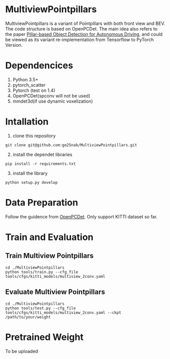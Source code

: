# MultiviewPointpillars

MultiviewPointpillars is a variant of Pointpillars with both front view and BEV.  
The code structure is based on OpenPCDet. The main idea also refers to the paper [Pillar-based Object Detection for Autonomous Driving](https://github.com/WangYueFt/pillar-od), and could be viewed as its variant re-implementation from Tensorflow to PyTorch Version. 

# Dependencices
1. Python 3.5+
2. pytorch_scatter
3. Pytorch (test on 1.4)
4. OpenPCDet(spconv will not be used)
5. mmdet3d(if use dynamic voxelization)

# Intallation
1. clone this repository
```
git clone git@github.com:ge25nab/MultiviewPointpillars.git
```
2. install the dependet libraries
```
pip install -r requirements.txt 
```
3. install the library 
```
python setup.py develop
```

# Data Preparation
Follow the guidence from [OpenPCDet](https://github.com/open-mmlab/OpenPCDet/blob/master/docs/GETTING_STARTED.md). Only support KITTI dataset so far.


# Train and Evaluation
## Train Multiview Pointpillars
```
cd ./MultiviewPointpillars
python tools/train.py --cfg_file tools/cfgs/kitti_models/multiview_2conv.yaml
```

## Evaluate Multiview Pointpillars
```
cd ./MultiviewPointpillars
python tools/test.py --cfg_file tools/cfgs/kitti_models/multiview_2conv.yaml --ckpt /path/to/your/weight
```

# Pretrained Weight 

To be uploaded


